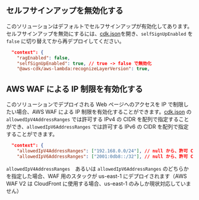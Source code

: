 ## セルフサインアップを無効化する

このソリューションはデフォルトでセルフサインアップが有効化してあります。セルフサインアップを無効にするには、[cdk.json](./packages/cdk/cdk.json)を開き、`selfSignUpEnabled` を `false` に切り替えてから再デプロイしてください。

```json
  "context": {
    "ragEnabled": false,
    "selfSignUpEnabled": true, // true -> false で無効化
    "@aws-cdk/aws-lambda:recognizeLayerVersion": true, 
```

## AWS WAF による IP 制限を有効化する

このソリューションでデプロイされる Web ページへのアクセスを IP で制限したい場合、AWS WAF による IP 制限を有効化することができます。[cdk.json](./packages/cdk/cdk.json) の `allowedIpV4AddressRanges` では許可する IPv4 の CIDR を配列で指定することができ、`allowedIpV6AddressRanges` では許可する IPv6 の CIDR を配列で指定することができます。

```json
  "context": {
    "allowedIpV4AddressRanges": ["192.168.0.0/24"], // null から、許可 CIDR リストを指定することで有効化
    "allowedIpV6AddressRanges": ["2001:0db8::/32"], // null から、許可 CIDR リストを指定することで有効化
```

`allowedIpV4AddressRanges`　あるいは `allowedIpV6AddressRanges` のどちらかを指定した場合、WAF 用のスタックが us-east-1 にデプロイされます（AWS WAF V2 は CloudFront に使用する場合、us-east-1 のみしか現状対応していません）
